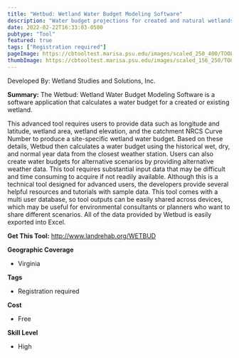 ```yaml
---
title: "Wetbud: Wetland Water Budget Modeling Software"
description: "Water budget projections for created and natural wetlands"
date: 2022-02-22T16:33:03-0500
pubtype: "Tool"
featured: true
tags: ["Registration required"]
pageImage: https://cbtooltest.marisa.psu.edu/images/scaled_250_400/TOOLID_21.0_ScreenCapture-1.png
thumbImage: https://cbtooltest.marisa.psu.edu/images/scaled_156_250/TOOLID_21.0_ScreenCapture-1.png
---
```

Developed By: Wetland Studies and Solutions, Inc.

**Summary:** The Wetbud: Wetland Water Budget Modeling Software is a software application that calculates a water budget for a created or existing wetland. 

This advanced tool requires users to provide data such as longitude and latitude, wetland area, wetland elevation, and the catchment NRCS Curve Number to produce a site-specific wetland water budget. Based on these details, Wetbud then calculates a water budget using the historical wet, dry, and normal year data from the closest weather station. Users can also create water budgets for alternative scenarios by providing alternative weather data. This tool requires substantial input data that may be difficult and time consuming to acquire if not readily available. Although this is a technical tool designed for advanced users, the developers provide several helpful resources and tutorials with sample data. This tool comes with a multi user database, so tool outputs can be easily shared across devices, which may be useful for environmental consultants or planners who want to share different scenarios. All of the data provided by Wetbud is easily exported into Excel.  

__**Get This Tool:**__ http://www.landrehab.org/WETBUD

__**Geographic Coverage**__
- Virginia

__**Tags**__
-  Registration required

__**Cost**__
- Free

__**Skill Level**__
- High
